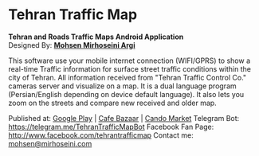 Tehran Traffic Map
==================

<b>Tehran and Roads Traffic Maps Android Application</b><br />
Designed By: <a href="http://www.mirhoseini.com" target="_blank"><b>Mohsen Mirhoseini Argi</b></a>

This software use your mobile internet connection (WIFI/GPRS) to show a real-time Traffic information for surface street traffic conditions within the city of Tehran. All information received from "Tehran Traffic Control Co." cameras server and visualize on a map. It is a dual language program (Persian/English depending on device default language).
It also lets you zoom on the streets and compare new received and older map.

Published at: <a href="https://play.google.com/store/apps/details?id=com.tehran.traffic"> Google Play</a> | <a href="http://cafebazaar.ir/app/com.tehran.traffic" target="_blank">Cafe Bazaar</a> | <a href="http://cando.asr24.com/app.jsp?appId=291953" target="_blank">Cando Market</a>
Telegram Bot: <a href="https://telegram.me/TehranTrafficMapBot" target="_blank">https://telegram.me/TehranTrafficMapBot</a>
Facebook Fan Page: <a href="http://www.facebook.com/tehrantrafficmap" target="_blank">http://www.facebook.com/tehrantrafficmap</a>
Contact me: mohsen@mirhoseini.com

